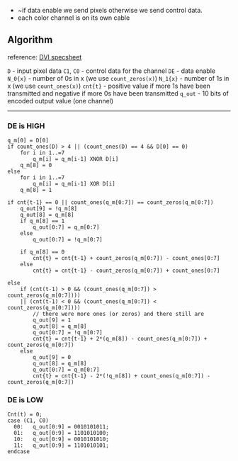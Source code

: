 - ~if data enable we send pixels otherwise we send control data.
- each color channel is on its own cable

## Algorithm

reference: [DVI specsheet](https://glenwing.github.io/docs/DVI-1.0.pdf)

`D` - input pixel data
`C1`, `C0` - control data for the channel
`DE` - data enable
`N_0{x}` - number of 0s in x (we use `count_zeros(x)`)
`N_1{x}` - number of 1s in x (we use `count_ones(x)`)
`cnt{t}` - positive value if more 1s have been transmitted and negative if more 0s have been transmitted
`q_out` - 10 bits of encoded output value (one channel)

---

### DE is HIGH

```
q_m[0] = D[0]
if count_ones(D) > 4 || (count_ones(D) == 4 && D[0] == 0)
    for i in 1..=7
        q_m[i] = q_m[i-1] XNOR D[i]
    q_m[8] = 0
else
    for i in 1..=7
        q_m[i] = q_m[i-1] XOR D[i]
    q_m[8] = 1

if cnt{t-1} == 0 || count_ones(q_m[0:7]) == count_zeros(q_m[0:7])
    q_out[9] = !q_m[8]
    q_out[8] = q_m[8]
    if q_m[8] == 1
        q_out[0:7] = q_m[0:7]
    else
        q_out[0:7] = !q_m[0:7]
    
    if q_m[8] == 0
        cnt{t} = cnt{t-1} + count_zeros(q_m[0:7]) - count_ones[0:7]
    else
        cnt{t} = cnt{t-1} - count_zeros(q_m[0:7]) + count_ones[0:7]

else 
    if (cnt(t-1) > 0 && (count_ones(q_m[0:7]) > count_zeros(q_m[0:7])))
    || (cnt(t-1) < 0 && (count_ones(q_m[0:7]) < count_zeros(q_m[0:7])))
        // there were more ones (or zeros) and there still are
        q_out[9] = 1
        q_out[8] = q_m[8]
        q_out[0:7] = !q_m[0:7]
        cnt{t} = cnt{t-1} + 2*(q_m[8]) - count_ones(q_m[0:7]) + count_zeros(q_m[0:7])
    else
        q_out[9] = 0
        q_out[8] = q_m[8]
        q_out[0:7] = q_m[0:7]
        cnt{t} = cnt{t-1} - 2*(!q_m[8]) + count_ones(q_m[0:7]) - count_zeros(q_m[0:7])
```

### DE is LOW

```
Cnt(t) = 0;
case (C1, C0)
  00:   q_out[0:9] = 0010101011;
  01:   q_out[0:9] = 1101010100;
  10:   q_out[0:9] = 0010101010;
  11:   q_out[0:9] = 1101010101;
endcase
```